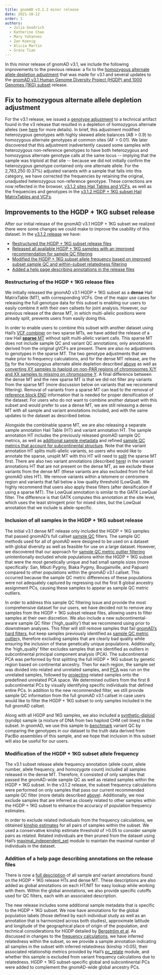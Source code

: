 ```yaml
---
title: gnomAD v3.1.2 minor release
date: 2021-10-22
order: 1
authors:
  - Julia Goodrich
  - Katherine Chao
  - Mary Yohannes
  - Zan Koenig
  - Alicia Martin
  - Grace Tiao
---
```

In this minor release of gnomAD v3.1, we include the following improvements to the previous release: a fix to the [homozygous alternate allele depletion adjustment](https://gnomad.broadinstitute.org/news/2020-10-gnomad-v3-1-new-content-methods-annotations-and-data-availability/#tweaks-and-updates) that was made for v3.1 and several updates to the [gnomAD v3.1 Human Genome Diversity Project (HGDP) and 1000 Genomes (1KG) subset](https://gnomad.broadinstitute.org/news/2020-10-gnomad-v3-1-new-content-methods-annotations-and-data-availability/#the-gnomad-hgdp-and-1000-genomes-callset) release. 

<!-- end_excerpt -->

## Fix to homozygous alternate allele depletion adjustment 

For the v3.1 release, we issued a [genotype adjustment](https://gnomad.broadinstitute.org/news/2020-10-gnomad-v3-1-new-content-methods-annotations-and-data-availability/#tweaks-and-updates) to a technical artifact found in the v3 release that resulted in a depletion of homozygous alternate alleles (see [here](https://www.biorxiv.org/content/10.1101/784157v1.full.pdf) for more details). In brief, this adjustment modified heterozygous genotypes with highly skewed allele balances (AB > 0.9) to homozygous alternate genotypes at common sites (AF > 0.01). We later discovered that this adjustment inadvertently caused some samples with heterozygous non-reference genotypes to have both heterozygous and homozygous alternate genotype calls at the same locus -- implying that the sample was triploid at that site -- because we did not initially confirm the heterozygous genotype contained only one alternate allele. For the 2,783,250 (0.37%) adjusted variants with a sample that falls into this category, we have corrected the frequencies by retaining the original, unadjusted heterozygous non-reference genotype. These corrections are now reflected in the browser, [v3.1.2 sites Hail Tables and VCFs](https://gnomad.broadinstitute.org/downloads#v3-variants), as well as the frequencies and genotypes in the [v3.1.2 HGDP + 1KG subset Hail MatrixTables and VCFs](https://gnomad.broadinstitute.org/downloads#v3-hgdp-1kg).



## Improvements to the HGDP + 1KG subset release

After our initial release of the gnomAD v3.1 HGDP + 1KG subset we realized there were some changes we could make to improve the usability of this dataset. In the [v3.1.2 release](https://gnomad.broadinstitute.org/downloads#v3-hgdp-1kg) we have:

* [Restructured the HGDP + 1KG subset release files](#restructuring-of-the-hgdp-+-1kg-release-files)
* [Released all available HGDP + 1KG samples with an improved recommendation for sample QC filtering](#inclusion-of-all-samples-in-the-hgdp-+-1kg-subset-release)
* [Modified the HGDP + 1KG subset allele frequency based on improved subset sample QC and within-subset relatedness filtering](#modification-of-the-hgdp-+-1kg-subset-allele-frequency)
* [Added a help page describing annotations in the release files](#addition-of-a-help-page-describing-annotations-on-the-release-files)



### Restructuring of the HGDP + 1KG release files

We initially released the gnomAD v3.1 HGDP + 1KG subset as a **dense** Hail MatrixTable (MT), with corresponding VCFs. One of the major use cases for releasing the full genotype data for this subset is enabling our users to easily combine it with their own callsets for joint analysis. However, our previous release of the dense MT, in which multi-allelic positions were already split, prevents users from easily doing this. 

In order to enable users to combine this subset with another dataset using Hail’s [VCF combiner](https://hail.is/docs/0.2/experimental/vcf_combiner.html#vcf-combiner) on two sparse MTs, we have added the release of a raw Hail [**sparse** MT](https://hail.is/docs/0.2/experimental/vcf_combiner.html#working-with-sparse-matrix-tables) without split multi-allelic variant calls. This sparse MT does not include sample QC and variant QC annotations; only annotations derived from the original gVCFs are present. There are also no adjustments to genotypes in the sparse MT. The two genotype adjustments that we make prior to frequency calculations, and for the dense MT release, are the [fix](https://github.com/broadinstitute/gnomad_qc/blob/master/gnomad_qc/v3/utils.py) for the homozygous alternate allele depletion described [above](#fix-to-homozygous-alternate-allele-depletion-adjustment) as well as [converting XY samples to haploid on non-PAR regions of chromosomes X/Y and XX samples to missing on chromosome Y](https://broadinstitute.github.io/gnomad_methods/api_reference/sample_qc/sex.html?highlight=adjusted_sex_ploidy_expr#gnomad.sample_qc.sex.adjusted_sex_ploidy_expr). A final difference between the dense MT and the new sparse MT is that we did not filter any variants from the sparse MT (more discussion below on variants that we recommend filtering). Removal of variants from a sparse MT can lead to the removal of [reference block END](https://hail.is/docs/0.2/experimental/vcf_combiner.html#sample-level-reference-blocks) information that is needed for proper densification of the dataset. For users who do not want to combine another dataset with this subset and would prefer to use a dense MT, we are still releasing a dense MT with all sample and variant annotations included, and with the same updates to the dataset as described below.

Alongside the combinable sparse MT, we are also releasing a separate sample annotation Hail Table (HT) and variant annotation HT. The sample annotation HT includes the previously released gnomAD sample QC metrics, as well as [additional sample metadata](#addition-of-a-help-page-describing-annotations-on-the-release-files) and refined [sample QC metrics that account for subcontinental structure](#inclusion-of-all-samples-in-the-hgdp-+-1kg-subset-release). Note that the variant annotation HT splits multi-allelic variants, so users who would like to annotate the sparse, unsplit MT with this HT will need to [split](https://hail.is/docs/0.2/experimental/vcf_combiner.html#hail.experimental.sparse_split_multi) the sparse MT first. There are also two variant annotations (described [here](https://gnomad.broadinstitute.org/help/hgdp-1kg-annotations)) in the variant annotations HT that are not present on the dense MT, as we exclude these variants from the dense MT (these variants are also excluded from the full gnomAD sites HT). We remove variants within a telomere or centromere region and variants that fall below a low quality threshold (LowQual). We highly recommend that users also apply these filters (after densification if using a sparse MT). The LowQual annotation is similar to the GATK LowQual filter. The difference is that GATK computes this annotation at the site level, which uses the least stringent prior for mixed sites, but the LowQual annotation that we include is allele-specific.

### Inclusion of all samples in the HGDP + 1KG subset release

The initial v3.1 dense MT release only included the HGDP + 1KG samples that passed gnomAD’s full callset [sample QC](https://gnomad.broadinstitute.org/news/2020-10-gnomad-v3-1-new-content-methods-annotations-and-data-availability/#sample-and-variant-quality-control) filters. The sample QC methods used for all of gnomAD were designed to be used on a dataset with global diversity as well as feasible for use on a large dataset. However, we discovered that our approach for [sample QC metric outlier filtering](https://gnomad.broadinstitute.org/news/2020-10-gnomad-v3-1-new-content-methods-annotations-and-data-availability/#sample-qc-metric-outlier-filtering) unintentionally excluded whole populations within the HGDP + 1KG subset that were the most genetically unique and had small sample sizes (more specifically: San, Mbuti Pygmy, Biaka Pygmy, Bougainville, and Papuan) compared to other populations within the gnomAD v3.1 callset. This occurred because the sample QC metric differences of these populations were not adequately captured by regressing out the first 8 global ancestry assignment PCs, causing these samples to appear as sample QC metric outliers.

In order to address this sample QC filtering issue and provide the most comprehensive dataset for our users, we have decided not to remove any samples from the HGDP + 1KG subset release files, allowing users to filter samples at their own discretion. We also include a new subcontinental-aware sample QC filter (‘high_quality’) that we recommend using prior to downstream analyses. This filter will still remove samples that fail [gnomAD’s hard filters](https://gnomad.broadinstitute.org/news/2020-10-gnomad-v3-1-new-content-methods-annotations-and-data-availability/#sample-qc-hard-filtering), but keep samples previously identified as [sample QC metric outlier](https://gnomad.broadinstitute.org/news/2020-10-gnomad-v3-1-new-content-methods-annotations-and-data-availability/#sample-qc-metric-outlier-filtering)s, therefore excluding samples that are clearly bad quality while ensuring the inclusion of these genetically unique populations. Additionally, the ‘high_quality’ filter excludes samples that are identified as outliers in subcontinental principal component analysis (PCA). The subcontinental PCA was performed by first splitting the full HGDP + 1KG subset by genetic region based on continental ancestry. Then for each region, the sample set was divided into related and unrelated samples, and [PCA](https://hail.is/docs/0.2/methods/genetics.html#hail.methods.hwe_normalized_pca) was run on the unrelated samples, followed by [projecting](https://hail.is/docs/0.2/experimental/index.html#hail.experimental.pc_project) related samples onto the predefined unrelated PCA space. We determined outliers from the first 8 subcontinental PCs by visually identifying specific individuals that defined entire PCs. In addition to the new recommended filter, we still provide sample QC information from the full gnomAD v3.1 callset in case users would like to filter the HGDP + 1KG subset to only samples included in the full gnomAD callset.

Along with all HGDP and 1KG samples, we also included a [synthetic-diploid](https://www.nature.com/articles/s41592-018-0054-7?WT.feed_name=subjects_standards;%20https://github.com/lh3/CHM-eval) (syndip) sample (a mixture of DNA from two haploid CHM cell lines) in the subset. In gnomAD, we use this sample to [benchmark](https://gnomad.broadinstitute.org/news/2019-10-gnomad-v3-0/#variant-qc) variant QC by comparing the genotypes in our dataset to the truth data derived from PacBio assemblies of this sample, and we hope that inclusion in this subset will also be useful for our users.

### Modification of the HGDP + 1KG subset allele frequency

The v3.1 subset release allele frequency annotation (allele count, allele number, allele frequency, and homozygote count) included all samples released in the dense MT. Therefore, it consisted of only samples that passed the gnomAD-wide sample QC as well as related samples within the HGDP + 1KG subset. In the v3.1.2 release, the subset frequency calculations were performed on only samples that pass our current recommended sample QC filter (more details described [above](#inclusion-of-all-samples-in-the-hgdp-+-1kg-subset-release)). Additionally, we now exclude samples that are inferred as closely related to other samples within the HGDP + 1KG subset to enhance the accuracy of population frequency estimates.

In order to exclude related individuals from the frequency calculations, we obtained [kinship estimates](https://hail.is/docs/0.2/methods/relatedness.html#hail.methods.pc_relate) for all pairs of samples within the subset. We used a conservative kinship estimate threshold of >0.05 to consider sample pairs as related. Related individuals are then pruned from the dataset using Hail’s [maximal_independent_set](https://hail.is/docs/0.2/methods/misc.html#hail.methods.maximal_independent_set) module to maintain the maximal number of individuals in the dataset. 

### Addition of a help page describing annotations on the release files

There is now a [full description](https://gnomad.broadinstitute.org/help/hgdp-1kg-annotations) of all sample and variant annotations found on the HGDP + 1KG release HTs and dense MT. These descriptions are also added as global annotations on each HT/MT for easy lookup while working with them. Within the global annotations, we also provide specific cutoffs used for QC filters, each with an associated description.

The new release includes some additional sample metadata that is specific to the HGDP + 1KG subset. We now have annotations for the global population labels (those defined by each individual study as well as an annotation that is harmonized across both studies), approximate latitude and longitude of the geographical place of origin of the population, and technical considerations for HGDP detailed by [Bergström et al](https://www.science.org/doi/10.1126/science.aay5012). As discussed in changes to the [frequency calculations](#modification-of-the-hgdp-+-1kg-subset-allele-frequency), we have inferred relatedness within the subset, so we provide a sample annotation indicating all samples in the subset with inferred relatedness (kinship >0.05), their associated relationship metrics provided by Hail’s [pc_relate](https://hail.is/docs/0.2/methods/relatedness.html#hail.methods.pc_relate) module, and whether this sample is excluded from variant frequency calculations due to relatedness. HGDP + 1KG subset-specific global and subcontinental PCs were added to complement the gnomAD-wide global ancestry PCs.